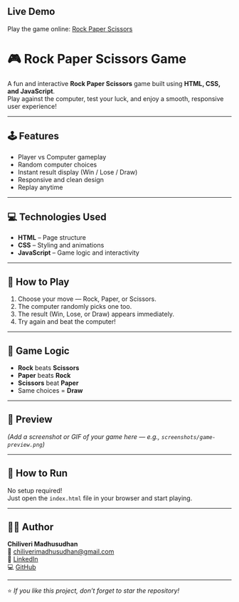 ## Live Demo
Play the game online: [Rock Paper Scissors](https://madhusudhanch.github.io/rock-paper-scissors/)

# 🎮 Rock Paper Scissors Game

A fun and interactive **Rock Paper Scissors** game built using **HTML, CSS, and JavaScript**.  
Play against the computer, test your luck, and enjoy a smooth, responsive user experience!

---

## 🕹️ Features
- Player vs Computer gameplay  
- Random computer choices  
- Instant result display (Win / Lose / Draw)  
- Responsive and clean design  
- Replay anytime  

---

## 💻 Technologies Used
- **HTML** – Page structure  
- **CSS** – Styling and animations  
- **JavaScript** – Game logic and interactivity  

---

## 🚀 How to Play
1. Choose your move — Rock, Paper, or Scissors.  
2. The computer randomly picks one too.  
3. The result (Win, Lose, or Draw) appears immediately.  
4. Try again and beat the computer!

---

## 🧠 Game Logic
- **Rock** beats **Scissors**  
- **Paper** beats **Rock**  
- **Scissors** beat **Paper**  
- Same choices = **Draw**

---

## 📸 Preview
*(Add a screenshot or GIF of your game here — e.g., `screenshots/game-preview.png`)*

---

## 📂 How to Run
No setup required!  
Just open the `index.html` file in your browser and start playing.  

---

## 👨‍💻 Author
**Chiliveri Madhusudhan**  
📧 [chiliverimadhusudhan@gmail.com](mailto:chiliverimadhusudhan@gmail.com)  
🔗 [LinkedIn](https://www.linkedin.com/in/madhusudhan-ch-a6aa55313/)  
💻 [GitHub](https://github.com/madhusudhanch)

---

⭐ *If you like this project, don’t forget to star the repository!*
